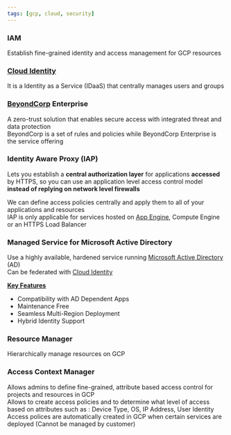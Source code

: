 ```yaml
---
tags: [gcp, cloud, security]
---
```


### IAM

Establish fine-grained identity and access management for GCP resources

### [Cloud Identity](Cloud%20Identity.md)

It is a Identity as a Service (IDaaS) that centrally manages users and groups

### [BeyondCorp](BeyondCorp.md) Enterprise

A zero-trust solution that enables secure access with integrated threat and data protection  
BeyondCorp is a set of rules and policies while BeyondCorp Enterprise is the service offering

### Identity Aware Proxy (IAP)

Lets you establish a **central authorization layer** for applications **accessed** by HTTPS, so you can use an application level access control model **instead of replying on network level firewalls**

We can define access policies centrally and apply them to all of your applications and resources  
IAP is only applicable for services hosted on [App Engine](../GCP%20Compute%20Services/App%20Engine.md), Compute Engine or an HTTPS Load Balancer

### Managed Service for Microsoft Active Directory

Use a highly available, hardened service running [Microsoft Active Directory](../../../Operating%20System/Windows/Microsoft%20Active%20Directory/Microsoft%20Active%20Directory.md) (AD)  
Can be federated with [Cloud Identity](Cloud%20Identity.md)

**<u>Key Features</u>**

* Compatibility with AD Dependent Apps
* Maintenance Free
* Seamless Multi-Region Deployment
* Hybrid Identity Support

### Resource Manager

Hierarchically manage resources on GCP

### Access Context Manager

Allows admins to define fine-grained, attribute based access control for projects and resources in GCP  
Allows to create access policies and to determine what level of access based on attributes such as : Device Type, OS, IP Address, User Identity  
Access polices are automatically created in GCP when certain services are deployed (Cannot be managed by customer)
